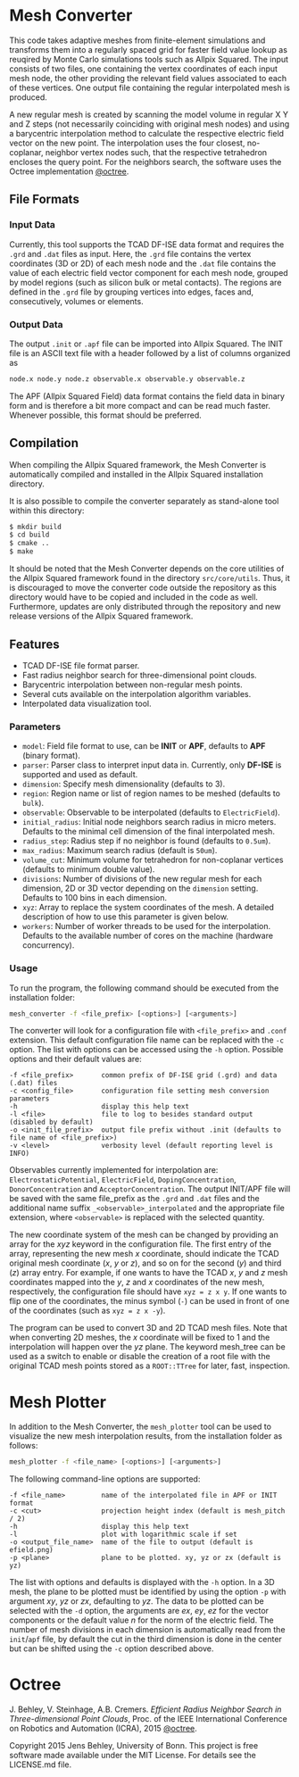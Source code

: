# Mesh Converter

This code takes adaptive meshes from finite-element simulations and transforms them into a regularly spaced grid for faster field value lookup as reuqired by Monte Carlo simulations tools such as Allpix Squared.
The input consists of two files, one containing the vertex coordinates of each input mesh node, the other providing the relevant field values associated to each of these vertices.
One output file containing the regular interpolated mesh is produced.

A new regular mesh is created by scanning the model volume in regular X Y and Z steps (not necessarily coinciding with original mesh nodes) and using a barycentric interpolation method to calculate the respective electric field vector on the new point. The interpolation uses the four closest, no-coplanar, neighbor vertex nodes such, that the respective tetrahedron encloses the query point. For the neighbors search, the software uses the Octree implementation [@octree].

## File Formats

### Input Data

Currently, this tool supports the TCAD DF-ISE data format and requires the `.grd` and `.dat` files as input.
Here, the `.grd` file contains the vertex coordinates (3D or 2D) of each mesh node and the `.dat` file contains the value of each electric field vector component for each mesh node, grouped by model regions (such as silicon bulk or metal contacts). The regions are defined in the `.grd` file by grouping vertices into edges, faces and, consecutively, volumes or elements.

### Output Data

The output `.init` or `.apf` file can be imported into Allpix Squared. The INIT file is an ASCII text file with a header followed by a list of columns organized as
```bash
node.x node.y node.z observable.x observable.y observable.z
```
The APF (Allpix Squared Field) data format contains the field data in binary form and is therefore a bit more compact and can be read much faster. Whenever possible, this format should be preferred.

## Compilation

When compiling the Allpix Squared framework, the Mesh Converter is automatically compiled and installed in the Allpix Squared installation directory.

It is also possible to compile the converter separately as stand-alone tool within this directory:
```bash
$ mkdir build
$ cd build
$ cmake ..
$ make
```

It should be noted that the Mesh Converter depends on the core utilities of the Allpix Squared framework found in the directory `src/core/utils`. Thus, it is discouraged to move the converter code outside the repository as this directory would have to be copied and included in the code as well. Furthermore, updates are only distributed through the repository and new release versions of the Allpix Squared framework.

## Features
- TCAD DF-ISE file format parser.
- Fast radius neighbor search for three-dimensional point clouds.
- Barycentric interpolation between non-regular mesh points.
- Several cuts available on the interpolation algorithm variables.
- Interpolated data visualization tool.

### Parameters
* `model`: Field file format to use, can be **INIT** or **APF**, defaults to **APF** (binary format).
* `parser`: Parser class to interpret input data in. Currently, only **DF-ISE** is supported and used as default.
* `dimension`: Specify mesh dimensionality (defaults to 3).
* `region`: Region name or list of region names to be meshed (defaults to `bulk`).
* `observable`: Observable to be interpolated (defaults to `ElectricField`).
* `initial_radius`: Initial node neighbors search radius in micro meters. Defaults to the minimal cell dimension of the final interpolated mesh.
* `radius_step`: Radius step if no neighbor is found (defaults to `0.5um`).
* `max_radius`: Maximum search radius (default is `50um`).
* `volume_cut`: Minimum volume for tetrahedron for non-coplanar vertices (defaults to minimum double value).
* `divisions`: Number of divisions of the new regular mesh for each dimension, 2D or 3D vector depending on the `dimension` setting. Defaults to 100 bins in each dimension.
* `xyz`: Array to replace the system coordinates of the mesh. A detailed description of how to use this parameter is given below.
* `workers`: Number of worker threads to be used for the interpolation. Defaults to the available number of cores on the machine (hardware concurrency).

### Usage
To run the program, the following command should be executed from the installation folder:
```bash
mesh_converter -f <file_prefix> [<options>] [<arguments>]
```
The converter will look for a configuration file with `<file_prefix>` and `.conf` extension. This default configuration file name can be replaced with the `-c` option.
The list with options can be accessed using the `-h` option.
Possible options and their default values are:
```
-f <file_prefix>       common prefix of DF-ISE grid (.grd) and data (.dat) files
-c <config_file>	   configuration file setting mesh conversion parameters
-h                     display this help text
-l <file>              file to log to besides standard output (disabled by default)
-o <init_file_prefix>  output file prefix without .init (defaults to file name of <file_prefix>)
-v <level>             verbosity level (default reporting level is INFO)
```

Observables currently implemented for interpolation are: `ElectrostaticPotential`, `ElectricField`, `DopingConcentration`, `DonorConcentration` and `AcceptorConcentration`.
The output INIT/APF file will be saved with the same file_prefix as the `.grd` and `.dat` files and the additional name suffix `_<observable>_interpolated` and the appropriate file extension, where `<observable>` is replaced with the selected quantity.

The new coordinate system of the mesh can be changed by providing an array for the *xyz* keyword in the configuration file. The first entry of the array, representing the new mesh *x* coordinate, should indicate the TCAD original mesh coordinate (*x*, *y* or *z*), and so on for the second (*y*) and third (*z*) array entry. For example, if one wants to have the TCAD *x*, *y* and *z* mesh coordinates mapped into the *y*, *z* and *x* coordinates of the new mesh, respectively, the configuration file should have `xyz = z x y`. If one wants to flip one of the coordinates, the minus symbol (`-`) can be used in front of one of the coordinates (such as `xyz = z x -y`).

The program can be used to convert 3D and 2D TCAD mesh files. Note that when converting 2D meshes, the *x* coordinate will be fixed to 1 and the interpolation will happen over the *yz* plane.
The keyword mesh_tree can be used as a switch to enable or disable the creation of a root file with the original TCAD mesh points stored as a `ROOT::TTree` for later, fast, inspection.


# Mesh Plotter

In addition to the Mesh Converter, the `mesh_plotter` tool can be used to visualize the new mesh interpolation results, from the installation folder as follows:
```bash
mesh_plotter -f <file_name> [<options>] [<arguments>]
```
The following command-line options are supported:
```
-f <file_name>         name of the interpolated file in APF or INIT format
-c <cut>               projection height index (default is mesh_pitch / 2)
-h                     display this help text
-l                     plot with logarithmic scale if set
-o <output_file_name>  name of the file to output (default is efield.png)
-p <plane>             plane to be plotted. xy, yz or zx (default is yz)
```

The list with options and defaults is displayed with the `-h` option.
In a 3D mesh, the plane to be plotted must be identified by using the option `-p` with argument *xy*, *yz* or *zx*, defaulting to *yz*.
The data to be plotted can be selected with the `-d` option, the arguments are *ex*, *ey*, *ez* for the vector components or the default value *n* for the norm of the electric field.
The number of mesh divisions in each dimension is automatically read from the `init`/`apf` file, by default the cut in the third dimension is done in the center but can be shifted using the `-c` option described above.

# Octree
J. Behley, V. Steinhage, A.B. Cremers. *Efficient Radius Neighbor Search in Three-dimensional Point Clouds*, Proc. of the IEEE International Conference on Robotics and Automation (ICRA), 2015 [@octree].

Copyright 2015 Jens Behley, University of Bonn.
This project is free software made available under the MIT License. For details see the LICENSE.md file.

[@octree]: http://jbehley.github.io/papers/behley2015icra.pdf
